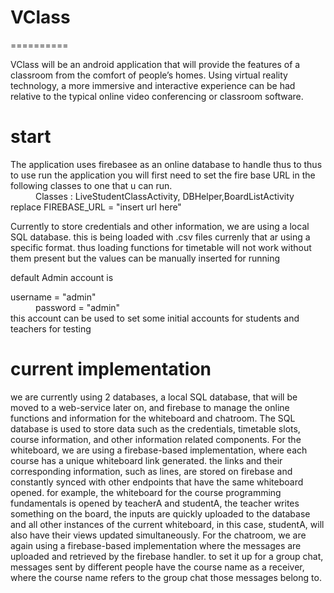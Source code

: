 # VClass
==========

<dl>
  VClass will be an android application that will provide the features of a classroom from 
  the comfort of people’s homes. Using virtual reality technology, a more immersive and
  interactive experience can be had relative to the typical online video conferencing or 
  classroom software.
</dl>

start
==========
<dl>
  The application uses firebasee as an online database to handle thus to thus to use run the application
  you will first need to set the fire base URL in the following classes to one that u can run.
  <dd></dd>
   <dd> 
     Classes : LiveStudentClassActivity, DBHelper,BoardListActivity
   </dd>
   <dt>
      replace        FIREBASE_URL = "insert url here"
   </dt><dd></dd>
     
   Currently to store credentials and other information, we are using a local SQL database.
   this is being loaded with .csv files currenly that ar using a specific format. thus loading functions
   for timetable will not work without them present but the values can be manually inserted for running
   
   default Admin account is 
   <dt>
      username = "admin"
   </dt><dd>
      password = "admin"
    </dd>
    <dd></dd>
    this account can be used to set some initial accounts for students and teachers for testing
  
     
</dl>

current implementation
==========
we are currently using 2 databases, a local SQL database, that
will be moved to a web-service later on, and firebase to manage the online functions
and information for the whiteboard and chatroom. The SQL database is used to store
data such as the credentials, timetable slots, course information, and other information
related components.
For the whiteboard, we are using a firebase-based implementation, where each
course has a unique whiteboard link generated. the links and their corresponding
information, such as lines, are stored on firebase and constantly synced with other
endpoints that have the same whiteboard opened. for example, the whiteboard for the
course programming fundamentals is opened by teacherA and studentA, the teacher
writes something on the board, the inputs are quickly uploaded to the database and all
other instances of the current whiteboard, in this case, studentA, will also have their
views updated simultaneously.
For the chatroom, we are again using a firebase-based implementation where
the messages are uploaded and retrieved by the firebase handler. to set it up for a group
chat, messages sent by different people have the course name as a receiver, where the
course name refers to the group chat those messages belong to.
